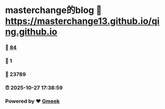 # masterchange的blog :link: https://masterchange13.github.io/qing.github.io 
### :page_facing_up: [84](https://masterchange13.github.io/qing.github.io/tag.html) 
### :speech_balloon: 1 
### :hibiscus: 23789 
### :alarm_clock: 2025-10-27 17:38:59 
### Powered by :heart: [Gmeek](https://github.com/Meekdai/Gmeek)
